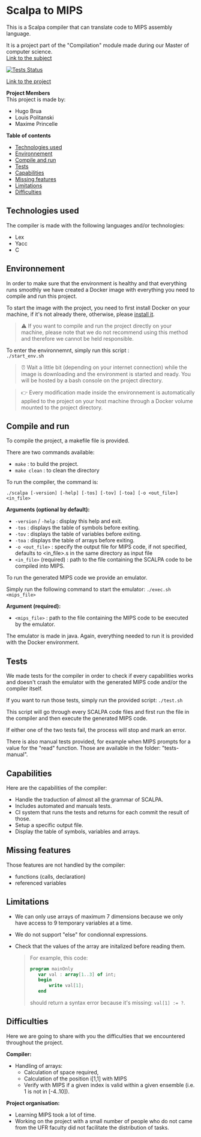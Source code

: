 # Scalpa to MIPS

This is a Scalpa compiler that can translate code to MIPS assembly language.

It is a project part of the "Compilation" module made during our Master of computer science.\
[Link to the subject](Sujet_Compilation.pdf)

[![Tests Status](https://img.shields.io/drone/build/lpolitanski/scalpa-to-mips?label=tests&server=https%3A%2F%2Fdrone.princelle.org)](https://drone.princelle.org/lpolitanski/scalpa-to-mips)

[Link to the project](https://share.princelle.org/scalpa-to-mips)

__Project Members__\
This project is made by:
- Hugo Brua
- Louis Politanski
- Maxime Princelle 

__Table of contents__
- [Technologies used](#technologies-used)
- [Environnement](#environnement)
- [Compile and run](#compile-and-run)
- [Tests](#tests)
- [Capabilities](#capabilities)
- [Missing features](#missing-features)
- [Limitations](#limitations)
- [Difficulties](#difficulties)

## Technologies used

The compiler is made with the following languages and/or technologies:
- Lex
- Yacc
- C

## Environnement

In order to make sure that the environment is healthy and that everything runs smoothly we have created a Docker image with everything you need to compile and run this project. 

To start the image with the project, you need to first install Docker on your machine, if it's not already there, otherwise, please [install it](https://docs.docker.com/get-docker/).

> ⚠️  If you want to compile and run the project directly on your machine, please note that we do not recommend using this method and therefore we cannot be held responsible.

To enter the environnemnt, simply run this script :\
```./start_env.sh```

> ⏰  Wait a little bit (depending on your internet connection) while the image is downloading and the environment is started and ready. You will be hosted by a bash console on the project directory.

> 👉  Every modification made inside the environnement is automatically applied to the project on your host machine through a Docker volume mounted to the project directory.


## Compile and run

To compile the project, a makefile file is provided.

There are two commands available:
- `make` : to build the project.
- `make clean` : to clean the directory

To run the compiler, the command is:

```./scalpa [-version] [-help] [-tos] [-tov] [-toa] [-o <out_file>] <in_file>```

__Arguments (optional by default):__
- `-version` / `-help` : display this help and exit.
- `-tos` : displays the table of symbols before exiting.
- `-tov` : displays the table of variables before exiting.
- `-toa` : displays the table of arrays before exiting.
- `-o <out_file>` : specify the output file for MIPS code, if not specified, defaults to <in_file>.s in the same directory as input file
- `<in_file>` (required) : path to the file containing the SCALPA code to be compiled into MIPS.

To run the generated MIPS code we provide an emulator.

Simply run the following command to start the emulator:
```./exec.sh <mips_file>```

__Argument (required):__
- `<mips_file>` : path to the file containing the MIPS code to be executed by the emulator.

The emulator is made in java. Again, everything needed to run it is provided with the Docker environment.


## Tests

We made tests for the compiler in order to check if every capabilities works and doesn't crash the emulator with the generated MIPS code and/or the compiler itself.

If you want to run those tests, simply run the provided script:
```./test.sh```

This script will go through every SCALPA code files and first run the file in the compiler and then execute the generated MIPS code.

If either one of the two tests fail, the process will stop and mark an error.

There is also manual tests provided, for example when MIPS prompts for a value for the "read" function. Those are available in the folder: "tests-manual". 


## Capabilities

Here are the capabilities of the compiler:

- Handle the traduction of almost all the grammar of SCALPA.
- Includes automated and manuals tests.
- CI system that runs the tests and returns for each commit the result of those.
- Setup a specific output file.
- Display the table of symbols, variables and arrays.


## Missing features

Those features are not handled by the compiler:

- functions (calls, declaration)
- referenced variables


## Limitations

- We can only use arrays of maximum 7 dimensions because we only have access to 9 temporary variables at a time. 

- We do not support "else" for condionnal expressions.

- Check that the values of the array are initalized before reading them.

    >For example, this code:
    >```pascal
    >program mainOnly
    >    var val : array[1..3] of int;
    >    begin
    >        write val[1];
    >    end
    >```
    >should return a syntax error because it's missing: ```val[1] := ?```.


## Difficulties

Here we are going to share with you the difficulties that we encountered throughout the project.

__Compiler:__ 

- Handling of arrays:
  - Calculation of space required,
  - Calculation of the position i[1,1] with MIPS
  - Verify with MIPS if a given index is valid within a given ensemble (i.e. 1 is not in [-4..10]).

__Project organisation:__

- Learning MIPS took a lot of time.
- Working on the project with a small number of people who do not came from the UFR faculty did not facilitate the distribution of tasks.
